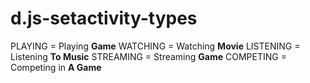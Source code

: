 # d.js-setactivity-types
PLAYING = Playing **Game**
WATCHING = Watching **Movie**
LISTENING = Listening **To Music**
STREAMING = Streaming **Game**
COMPETING = Competing in **A Game**
